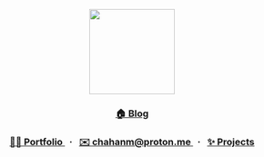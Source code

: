 
<p align="center">
  <a href="https://thisishaneum.com"><img width="150" height="150" src="https://github.com/chebread/chebread/assets/83535893/059f7b8b-0d06-436b-a51f-93638a8e7bd4"></a>
</p>

<h3 align="center">
<a href="https://thisishaneum.com">
  🏠&nbsp;Blog
</a>
</h3>


<h3 align="center">
  <a href="https://thisishaneum.com/portfolio">
    👨‍💻&nbsp;Portfolio
  </a>&nbsp;&nbsp;·&nbsp;&nbsp;
  <a href="mailto:chahanm@proton.me">
    ✉️&nbsp;chahanm@proton.me
  </a>&nbsp;&nbsp;·&nbsp;&nbsp;
  <a href="https://github.com/chebread?tab=repositories)https://github.com/chebread?tab=repositories">
    ✨&nbsp;Projects
  </a>
</h3>
